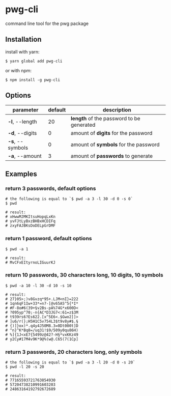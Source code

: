 # pwg-cli

command line tool for the pwg package

## Installation

install with yarn:

```Shell
$ yarn global add pwg-cli
```

or with npm:

```Shell
$ npm install -g pwg-cli
```

## Options

parameter | default | description
--- | --- | ---
**-l**, --length | 20 | **length** of the password to be generated
**-d**, --digits | 0 | amount of **digits** for the password
**-s**, --symbols | 0 | amount of **symbols** for the password
**-a**, --amount | 3 | amount of **passwords** to generate

## Examples

### return 3 passwords, default options

```Shell
# the following is equal to `$ pwd -a 3 -l 30 -d 0 -s 0`
$ pwd

# result:
# xHwwMJMKItsuHopqLxKn
# yvFJtLyBxzBHBxHCDIFq
# zxyFAJBKsDoDELpGrDMF
```

### return 1 password, default options

```Shell
$ pwd -a 1

# result:
# MvCFxEItyrnoLIGuurKJ
```

### return 10 passwords, 30 characters long, 10 digits, 10 symbols

```Shell
$ pwd -a 10 -l 30 -d 10 -s 10

# result:
# 27}05>;)v8Gvzq*95+.LJM<nI}=222
# 1qn6qF1Iw+33*=n7-[@v65A5^5{*I*
# #F-8o#6(39+§v2Bs-pA%74G*x600D<
# ?095yp^70;-n{AC*D3JG7<:61=z$3M
# t939rs6?Es622.[x^5E6<.$Gwo2]]>
# ]u6/r(};H5H1C5v754L3$t9v8y#$.§
# {)]}ox)*.q4y4J50M8.3=0Dt000t]D
# ^n}^K*Bq8=/uq31!$9/509y0qu86H)
# %]{1J<xE7{5499z@42?-H§*vxKKz49
# y2Cy#17M4v9K*9@%(w@.C65(7(1Cp]
```

### return 3 passwords, 20 characters long, only symbols

```Shell
# the following is equal to `$ pwd -a 3 -l 20 -d 0 -s 20`
$ pwd -l 20 -s 20

# result:
# 77165593721763854930
# 57204738210991603203
# 24863164192792672689
```
